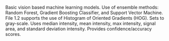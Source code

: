 Basic vision based machine learning models. 
Use of ensemble methods: Random Forest, Gradient Boosting Classifier, and Support Vector Machine. 
File 1.2 supports the use of Histogram of Oriented Gradients (HOG). 
Sets to gray-scale. Uses median intensity, mean intensity, max intensity, signal area,  and standard deviation intensity.
Provides confidence/accuracy scores. 
